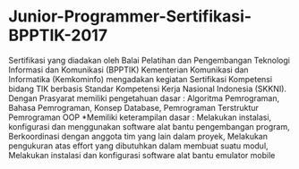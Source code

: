# Junior-Programmer-Sertifikasi-BPPTIK-2017
Sertifikasi yang diadakan oleh Balai Pelatihan dan Pengembangan Teknologi Informasi dan Komunikasi (BPPTIK) Kementerian Komunikasi dan Informatika (Kemkominfo) mengadakan kegiatan Sertifikasi Kompetensi bidang TIK berbasis Standar Kompetensi Kerja Nasional Indonesia (SKKNI). Dengan Prasyarat memiliki pengetahuan dasar : Algoritma Pemrograman, Bahasa Pemrograman, Konsep Database, Pemrograman Terstruktur Pemrograman OOP *Memiliki keterampilan dasar : Melakukan instalasi, konfigurasi dan menggunakan  software alat bantu pengembangan program, Berkoordinasi dengan anggota tim yang lain dalam proyek, Melakukan pengukuran atas effort yang dibutuhkan dalam membuat suatu modul, Melakukan instalasi dan konfigurasi software alat bantu emulator mobile

